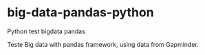 # big-data-pandas-python
Python test bigdata pandas

Teste Big data with pandas framework, using data from Gapminder.
